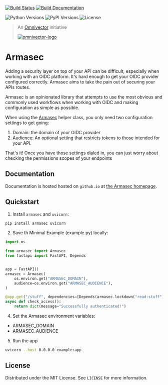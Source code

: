 [![Build Status](https://github.com/omnivector-solutions/armasec/actions/workflows/test_on_push.yaml/badge.svg)](https://github.com/omnivector-solutions/armasec/actions/workflows/test_on_push.yaml)
[![Build Documentation](https://github.com/omnivector-solutions/armasec/actions/workflows/build_docs.yaml/badge.svg)](https://github.com/omnivector-solutions/armasec/actions/workflows/build_docs.yaml)


![Python Versions](https://img.shields.io/pypi/pyversions/armasec?label=python-versions&logo=python&style=plastic)
![PyPI Versions](https://img.shields.io/pypi/v/armasec?label=pypi-version&logo=python&style=plastic)
![License](https://img.shields.io/pypi/l/armasec?style=plastic)


> An [Omnivector](https://www.omnivector.io/) initiative
>
> [![omnivector-logo](https://omnivector-public-assets.s3.us-west-2.amazonaws.com/branding/omnivector-logo-text-black-horz.png)](https://www.omnivector.io/)



# Armasec

Adding a security layer on top of your API can be difficult, especially when working with an OIDC
platform. It's hard enough to get your OIDC provider configured correctly. Armasec aims to take the
pain out of securing your APIs routes.

Armasec is an opinionated library that attempts to use the most obvious and commonly used workflows
when working with OIDC and making configuration as simple as possible.

When using the
[Armasec](https://github.com/omnivector-solutions/armasec/blob/main/armasec/armasec.py) helper
class, you only need two configuration settings to get going:

1. Domain: the domain of your OIDC provider
2. Audience: An optional setting that restricts tokens to those intended for your API.

That's it! Once you have those settings dialed in, you can just worry about checking the permissions
scopes of your endpoints


## Documentation

Documentation is hosted hosted on `github.io` at
[the Armasec homepage](https://omnivector-solutions.github.io/armasec/).


## Quickstart

1. Install `armasec` and `uvicorn`:

```bash
pip install armasec uvicorn
```


2. Save th Minimal Example (example.py) locally:

```python
import os

from armasec import Armasec
from fastapi import FastAPI, Depends


app = FastAPI()
armasec = Armasec(
    os.environ.get("ARMASEC_DOMAIN"),
    audience=os.environ.get("ARMASEC_AUDIENCE"),
)

@app.get("/stuff", dependencies=[Depends(armasec.lockdown("read:stuff"))])
async def check_access():
    return dict(message="Successfully authenticated!")
```


4. Set the Armasec environment variables:

* ARMASEC_DOMAIN
* ARMASEC_AUDIENCE


5. Run the app

```bash
uvicorn --host 0.0.0.0 example:app
```


## License

Distributed under the MIT License. See `LICENSE` for more information.

